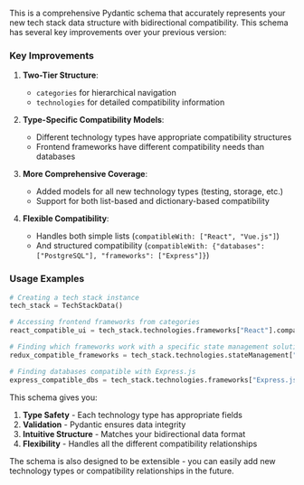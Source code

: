 This is a comprehensive Pydantic schema that accurately represents your new tech stack data structure with bidirectional compatibility. This schema has several key improvements over your previous version:

### Key Improvements

1. **Two-Tier Structure**:

   - `categories` for hierarchical navigation
   - `technologies` for detailed compatibility information

2. **Type-Specific Compatibility Models**:

   - Different technology types have appropriate compatibility structures
   - Frontend frameworks have different compatibility needs than databases

3. **More Comprehensive Coverage**:

   - Added models for all new technology types (testing, storage, etc.)
   - Support for both list-based and dictionary-based compatibility

4. **Flexible Compatibility**:
   - Handles both simple lists (`compatibleWith: ["React", "Vue.js"]`)
   - And structured compatibility (`compatibleWith: {"databases": ["PostgreSQL"], "frameworks": ["Express"]}`)

### Usage Examples

```python
# Creating a tech stack instance
tech_stack = TechStackData()

# Accessing frontend frameworks from categories
react_compatible_ui = tech_stack.technologies.frameworks["React"].compatibleWith.uiLibraries

# Finding which frameworks work with a specific state management solution
redux_compatible_frameworks = tech_stack.technologies.stateManagement["Redux"].compatibleWith

# Finding databases compatible with Express.js
express_compatible_dbs = tech_stack.technologies.frameworks["Express.js"].compatibleWith.databases
```

This schema gives you:

1. **Type Safety** - Each technology type has appropriate fields
2. **Validation** - Pydantic ensures data integrity
3. **Intuitive Structure** - Matches your bidirectional data format
4. **Flexibility** - Handles all the different compatibility relationships

The schema is also designed to be extensible - you can easily add new technology types or compatibility relationships in the future.
